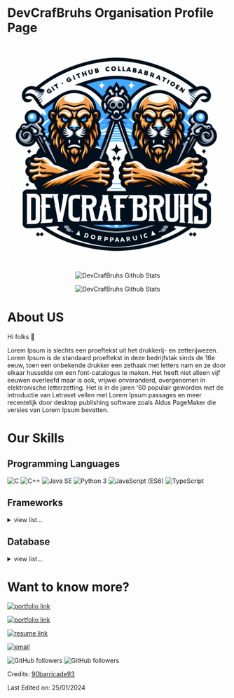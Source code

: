 # DevCrafBruhs Organisation Profile Page

<p align="center">
    <img src="Profile/OIG.jpg" alt="DevCrafBruhs Logo" />
</p>
<p align="center">
    <img src="https://github-readme-stats.vercel.app/api?username=Freezler&show_icons=true&count_private=true&theme=dark" alt="DevCrafBruhs Github Stats" />
</p>

</p>
<p align="center">
    <img src="https://github-readme-stats.vercel.app/api?username=90barricade93&show_icons=true&count_private=true&theme=dark" alt="DevCrafBruhs Github Stats" />
</p>

# About US

Hi folks :wave:

Lorem Ipsum is slechts een proeftekst uit het drukkerij- en zetterijwezen. Lorem Ipsum is de standaard proeftekst in deze bedrijfstak sinds de 16e eeuw, toen een onbekende drukker een zethaak met letters nam en ze door elkaar husselde om een font-catalogus te maken. Het heeft niet alleen vijf eeuwen overleefd maar is ook, vrijwel onveranderd, overgenomen in elektronische letterzetting. Het is in de jaren '60 populair geworden met de introductie van Letraset vellen met Lorem Ipsum passages en meer recentelijk door desktop publishing software zoals Aldus PageMaker die versies van Lorem Ipsum bevatten.

# Our Skills

## Programming Languages

<img src="https://img.shields.io/badge/C-lightgrey" alt="C" /> <img src="https://img.shields.io/badge/C++-ff69b4" alt="C++" /> <img src="https://img.shields.io/badge/Java SE-important" alt="Java SE" /> <img src="https://img.shields.io/badge/Python 3-informational" alt="Python 3" /> <img src="https://img.shields.io/badge/JavaScript (ES6)-brightgreen" alt="JavaScript (ES6)" /> <img src="https://img.shields.io/badge/TypeScript-yellow" alt="TypeScript" />

<!-- * C/C++
* Java SE
* Python 3
* JavaScript (ES6)
* TypeScript -->

## Frameworks

<details>
    <summary>view list...</summary>
    <ul>
        <li>MEAN</li>
        <li>MERN</li>
        <li>Angular</li>
        <li>React</li>
        <li>React Native</li>
        <li>Redux</li>
        <li>Node.js</li>
        <li>Ionic 3 & 4</li>
        <li>Mongo DB</li>
        <li>Android</li>
    </ul>
</details>

## Database

<details>
    <summary>view list...</summary>
    <ul>
        <li>MongoDB</li>
        <li>MySQL</li>
    </ul>
</details>

# Want to know more?

<!-- My Portfolio: [https://google.com) -->

[<img alt="portfolio link" src="https://img.shields.io/badge/My%20Portfolio-https%3A%2F%2Fgoogle.com-brightgreen" />](https://google.com)

[<img alt="portfolio link" src="https://img.shields.io/badge/My%20Portfolio-https%3A%2F%2Fgoogle.com-red" />](https://google.com)

[<img alt="resume link" src="https://img.shields.io/badge/My%20CV-Download%20my%20Resume-blue" />](https://google.com)

[<img alt="email" src="https://img.shields.io/badge/Email%20us-DevCrafBruhs-orange" />](mailto:Raymonddevriesgmail.com)

<img alt="GitHub followers" src="https://img.shields.io/github/followers/90barricade93?label=Follow%20Me&style=social" />

<img alt="GitHub followers" src="https://img.shields.io/github/followers/Freezler?label=Follow%20Me&style=social" />

Credits: [90barricade93](https://github.com/90barricade93)

Last Edited on: 25/01/2024
